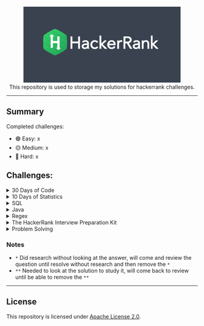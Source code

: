<p align="center">
    <a href="https://www.hackerrank.com/mauriciogeneroso">
        <img height=200 src="./images/HackerRank-logo.png">
    </a>
    <br>This repository is used to storage my solutions for hackerrank challenges. 
</p>

---
## Summary 

Completed challenges:

* 🟢 Easy: x
* 🟡 Medium: x
* 🔴 Hard: x

## Challenges:

<details><summary>30 Days of Code</summary>

- [30 Days of code website](https://www.hackerrank.com/domains/tutorials/30-days-of-code)

| Day | Challenge     | Solution (Java) | Difficult     | Completed |
| ------------- | ------------- |:-------------:| ------------- |:-------------:|
| 0 | [Day 0: Hello, World.](https://www.hackerrank.com/challenges/30-hello-world/problem) | [Solution](./solutions/src/main/java/com/generoso/hackerrank/thrirtydaysofcode/day0helloworld/Solution.java)| 🟢 Easy | ✅ |
| 1 | [Day 1: Data Types](https://www.hackerrank.com/challenges/30-data-types/problem) | [Solution](./solutions/src/main/java/com/generoso/hackerrank/thrirtydaysofcode/day1datatypes/Solution.java)| 🟢 Easy | ✅ |
| 2 | [Day 2: Operators](https://www.hackerrank.com/challenges/30-operators/problem) | [Solution](./solutions/src/main/java/com/generoso/hackerrank/thrirtydaysofcode/day2operators/Solution.java)| 🟢 Easy | ✅ |
| 3 | [Day 3: Intro to Conditional Statements](https://www.hackerrank.com/challenges/30-conditional-statements/problem) | [Solution](./solutions/src/main/java/com/generoso/hackerrank/thrirtydaysofcode/day3conditionalstatements/Solution.java)| 🟢 Easy | ✅ |
| 4 | [Day 4: Class vs. Instance](https://www.hackerrank.com/challenges/30-class-vs-instance/problem) | [Solution](./solutions/src/main/java/com/generoso/hackerrank/thrirtydaysofcode/day4classvsinstance/Person.java)| 🟢 Easy | ✅ |
| 5 | [Day 5: Loops](https://www.hackerrank.com/challenges/30-loops/problem) | [Solution](./solutions/src/main/java/com/generoso/hackerrank/thrirtydaysofcode/day5loop/Solution.java)| 🟢 Easy | ✅ |
| 6 | [Day 6: Let's Review](https://www.hackerrank.com/challenges/30-review-loop/problem) | [Solution](./solutions/src/main/java/com/generoso/hackerrank/thrirtydaysofcode/day6letsreview/Solution.java)| 🟢 Easy | ✅ |
| 7 | [Day 7: Arrays](https://www.hackerrank.com/challenges/30-arrays/problem) | [Solution](./solutions/src/main/java/com/generoso/hackerrank/thrirtydaysofcode/day7arrays/Solution.java)| 🟢 Easy | ✅ |
| 8 | [Day 8: Dictionaries and Maps](https://www.hackerrank.com/challenges/30-dictionaries-and-maps/problem) | [Solution](./solutions/src/main/java/com/generoso/hackerrank/thrirtydaysofcode/day8dictionariesandmaps/Solution.java)| 🟢 Easy | ✅ |
| 9 | [Day 9: Recursion 3](https://www.hackerrank.com/challenges/30-recursion/problem) | [Solution](./solutions/src/main/java/com/generoso/hackerrank/thrirtydaysofcode/day9recursion3/Solution.java)| 🟢 Easy | ✅ |
| 10 | [Day 10: Binary Numbers](https://www.hackerrank.com/challenges/30-binary-numbers/problem) | [Solution](./solutions/src/main/java/com/generoso/hackerrank/thrirtydaysofcode/day10binarynumbers/Solution.java)| 🟢 Easy | ✅ |
| 11 | [Day 11: 2D Arrays](https://www.hackerrank.com/challenges/30-2d-arrays/problem) | [Solution](./solutions/src/main/java/com/generoso/hackerrank/thrirtydaysofcode/day11arrays2d/Solution.java)| 🟢 Easy | ✅ |
| 12 | [Day 12: Inheritance](https://www.hackerrank.com/challenges/30-inheritance/problem) | [Solution](./solutions/src/main/java/com/generoso/hackerrank/thrirtydaysofcode/day12inheritance/Solution.java)| 🟢 Easy | ✅ |
| 13 | [Day 13: Abstract Classes](https://www.hackerrank.com/challenges/30-abstract-classes/problem) | [Solution](./solutions/src/main/java/com/generoso/hackerrank/thrirtydaysofcode/day13abstractclass/Solution.java)| 🟢 Easy | ✅ |
| 14 | [Day 14: Scope](https://www.hackerrank.com/challenges/30-scope/problem) | [Solution](./solutions/src/main/java/com/generoso/hackerrank/thrirtydaysofcode/day14scope/Solution.java)| 🟢 Easy | ✅ |
| 15 | [Day 15: Linked List](https://www.hackerrank.com/challenges/30-linked-list/problem) | [Solution](./solutions/src/main/java/com/generoso/hackerrank/thrirtydaysofcode/day15linkedlist/Solution.java)| 🟢 Easy | ✅ |
| 16 | [Day 16: Exceptions - String to Integer](https://www.hackerrank.com/challenges/30-exceptions-string-to-integer/problem) | [Solution](./solutions/src/main/java/com/generoso/hackerrank/thrirtydaysofcode/day16exceptions/Solution.java)| 🟢 Easy | ✅ |
| 17 | [Day 17: More Exceptions](https://www.hackerrank.com/challenges/30-more-exceptions/problem) | [Solution](./solutions/src/main/java/com/generoso/hackerrank/thrirtydaysofcode/day17moreexceptions/Solution.java)| 🟢 Easy | ✅ |
| 18 | [Day 18: Queues and Stacks](https://www.hackerrank.com/challenges/30-queues-stacks/problem) | [Solution](./solutions/src/main/java/com/generoso/hackerrank/thrirtydaysofcode/day18queueandstacks/Solution.java)| 🟢 Easy | ✅ |
| 19 | [Day 19: Interfaces](https://www.hackerrank.com/challenges/30-interfaces/problem) | [Solution](./solutions/src/main/java/com/generoso/hackerrank/thrirtydaysofcode/day19interfaces/Solution.java)| 🟢 Easy | ✅ |
| 20 | [Day 20: Sorting](https://www.hackerrank.com/challenges/30-sorting/problem) | [Solution](./solutions/src/main/java/com/generoso/hackerrank/thrirtydaysofcode/day20sorting/Solution.java)| 🟢 Easy | ✅ |
| 21 | [Day 21: Generics](https://www.hackerrank.com/challenges/30-generics/problem) | [Solution](./solutions/src/main/java/com/generoso/hackerrank/thrirtydaysofcode/day21generics/Generics.java)| 🟢 Easy | ✅ |
| 22 | [Day 22: Binary Search Trees](https://www.hackerrank.com/challenges/30-binary-search-trees/problem) | [Solution](./solutions/src/main/java/com/generoso/hackerrank/thrirtydaysofcode/day22binarysearchtrees/Solution.java)| 🟢 Easy | ✅ |
| 23 | [Day 23: BST Level-Order Traversal](https://www.hackerrank.com/challenges/30-binary-trees/problem) | [Solution](./solutions/src/main/java/com/generoso/hackerrank/thrirtydaysofcode/day23bstlevelorder/Solution.java)| 🟢 Easy | ✅ |
| 24 | [Day 24: More Linked Lists](https://www.hackerrank.com/challenges/30-linked-list-deletion/problem) | [Solution](./solutions/src/main/java/com/generoso/hackerrank/thrirtydaysofcode/day24morelinkedlists/Solution.java)| 🟢 Easy | ✅ |
| 25 | [Day 25: Running Time and Complexity](https://www.hackerrank.com/challenges/30-running-time-and-complexity/problem) | [Solution](./solutions/src/main/java/com/generoso/hackerrank/thrirtydaysofcode/day25timeandcomplexity/Solution.java)| 🟢 Easy | ✅ |
| 26 | [Day 26: Nested Logic](https://www.hackerrank.com/challenges/30-nested-logic/problem) | [Solution](./solutions/src/main/java/com/generoso/hackerrank/thrirtydaysofcode/day26nestedlogic/Solution.java) | 🟢 Easy | ✅ |
| 27 | [Day 27: Testing](https://www.hackerrank.com/challenges/30-testing/problem) | [Solution](./solutions/src/main/java/com/generoso/hackerrank/thrirtydaysofcode/day27testing/Solution.java) | 🟢 Easy | ✅ |
| 28 | [Day 28: RegEx, Patterns, and Intro to Databases](https://www.hackerrank.com/challenges/30-regex-patterns/problem) | [Solution](./solutions/src/main/java/com/generoso/hackerrank/thrirtydaysofcode/day28regex/Solution.java) | 🟡 Medium | ✅ | 
| 29 | [Day 29: Bitwise AND](https://www.hackerrank.com/challenges/30-bitwise-and/problem) | [Solution](./solutions/src/main/java/com/generoso/hackerrank/thrirtydaysofcode/day29bitwise/Solution.java) | 🟡 Medium | ✅ |

</details>

<details><summary>10 Days of Statistics</summary>

- [10 Days of Statistics website](https://www.hackerrank.com/domains/tutorials/10-days-of-statistics)

</details>

<details><summary>SQL</summary>

- [SQL website](https://www.hackerrank.com/domains/sql)

| Subdomains | Challenge     |                              Solution (MySQL)                               | Notes | Difficult    | SQL Skills |      Review      |
| ------------- | ------------- |:---------------------------------------------------------------------------:|-------|--------------| ------------ |:----------------:|
| Basic Select | [Revising the Select Query I](https://www.hackerrank.com/challenges/revising-the-select-query/problem) |    [Solution](solutions/sql/basic-select/1.revision-select-query-1.sql)     |       |  🟢 Easy     | Basic            |        ✅         |
| Basic Select | [Revising the Select Query II](https://www.hackerrank.com/challenges/revising-the-select-query-2/problem) |    [Solution](solutions/sql/basic-select/2.revision-select-query-2.sql)     |       | 🟢 Easy  | Basic        |        ✅         |
| Basic Select | [Select All](https://www.hackerrank.com/challenges/select-all-sql/problem) |           [Solution](solutions/sql/basic-select/3.select-all.sql)           |       | 🟢 Easy   | Basic        |        ✅         |
| Basic Select | [Select By ID](https://www.hackerrank.com/challenges/select-by-id/problem) |          [Solution](solutions/sql/basic-select/4.select-by-id.sql)          |       | 🟢 Easy   | Basic        |        ✅         |
| Basic Select | [Japanese Cities' Attributes](https://www.hackerrank.com/challenges/japanese-cities-attributes/problem) |   [Solution](solutions/sql/basic-select/5.japonese-cities-attributes.sql)   |       | 🟢 Easy   | Basic        |        ✅         |
| Basic Select | [Japanese Cities' Names](https://www.hackerrank.com/challenges/japanese-cities-name/problem) |     [Solution](solutions/sql/basic-select/6.japonese-cities-names.sql)      |       | 🟢 Easy   | Basic        |        ✅         |
| Basic Select | [Weather Observation Station 1](https://www.hackerrank.com/challenges/weather-observation-station-1/problem) |  [Solution](solutions/sql/basic-select/7.weather-observation-status-1.sql)  |       | 🟢 Easy   | Basic        |        ✅         |
| Basic Select | [Weather Observation Station 3](https://www.hackerrank.com/challenges/weather-observation-station-3/problem) |  [Solution](solutions/sql/basic-select/7.weather-observation-status-3.sql)  |       | 🟢 Easy   | Basic        |        ✅         |
| Basic Select | [Weather Observation Station 4](https://www.hackerrank.com/challenges/weather-observation-station-4/problem) |  [Solution](solutions/sql/basic-select/7.weather-observation-status-4.sql)  |       | 🟢 Easy   | Basic        |        ✅         |
| Basic Select | [Weather Observation Station 5](https://www.hackerrank.com/challenges/weather-observation-station-5/problem) |  [Solution](solutions/sql/basic-select/7.weather-observation-status-5.sql)  |       | 🟢 Easy   | Intermediate |        ✅         |
| Basic Select | [Weather Observation Station 6](https://www.hackerrank.com/challenges/weather-observation-station-6/problem) |  [Solution](solutions/sql/basic-select/7.weather-observation-status-6.sql)  |       | 🟢 Easy   | Basic        |        ✅         |
| Basic Select | [Weather Observation Station 7](https://www.hackerrank.com/challenges/weather-observation-station-7/problem) |  [Solution](solutions/sql/basic-select/7.weather-observation-status-7.sql)  |       | 🟢 Easy   | Basic        |        ✅         |
| Basic Select | [Weather Observation Station 8](https://www.hackerrank.com/challenges/weather-observation-station-8/problem) |  [Solution](solutions/sql/basic-select/7.weather-observation-status-8.sql)  |       | 🟢 Easy   | Basic        |        ✅         |
| Basic Select | [Weather Observation Station 9](https://www.hackerrank.com/challenges/weather-observation-station-9/problem) |  [Solution](solutions/sql/basic-select/7.weather-observation-status-9.sql)  |       | 🟢 Easy   | Basic        |        ✅         |
| Basic Select | [Weather Observation Station 10](https://www.hackerrank.com/challenges/weather-observation-station-10/problem) | [Solution](solutions/sql/basic-select/7.weather-observation-status-10.sql)  |       | 🟢 Easy   | Basic        |        ✅         |
| Basic Select | [Weather Observation Station 11](https://www.hackerrank.com/challenges/weather-observation-station-11/problem) | [Solution](solutions/sql/basic-select/7.weather-observation-status-11.sql)  |       | 🟢 Easy   | Basic        |        ✅         |
| Basic Select | [Weather Observation Station 12](https://www.hackerrank.com/challenges/weather-observation-station-12/problem) | [Solution](solutions/sql/basic-select/7.weather-observation-status-12.sql)  |       | 🟢 Easy   | Basic        |        ✅         |
| Basic Select | [Higher Than 75 Marks](https://www.hackerrank.com/challenges/more-than-75-marks/problem) |     [Solution](solutions/sql/basic-select/18.higher-than-75-marks.sql)      |       | 🟢 Easy   | Basic        |        ✅         |
| Basic Select | [Employee Names](https://www.hackerrank.com/challenges/name-of-employees/problem) |        [Solution](solutions/sql/basic-select/19.employee-names.sql)         |       | 🟢 Easy   | Basic        |        ✅         |
| Basic Select | [Employee Salaries](https://www.hackerrank.com/challenges/salary-of-employees/problem) |       [Solution](solutions/sql/basic-select/19.employee-salaries.sql)       |       | 🟢 Easy   | Basic        |        ✅         |
| Advanced Select | [Type of Triangle](https://www.hackerrank.com/challenges/what-type-of-triangle/problem) |      [Solution](solutions/sql/advanced-select/1.type-of-triangle.sql)       |       | 🟢 Easy   | Basic        |        ✅         |
| Advanced Select | [The PADS](https://www.hackerrank.com/challenges/the-pads/problem) |     [Solution](solutions/sql/advanced-select/2.the-pads.sql)                |       | 🟡 Medium | Basic        |
| Advanced Select | [Occupations](https://www.hackerrank.com/challenges/occupations/problem) |         [Solution](solutions/sql/advanced-select/3.occupations.sql)        |       | 🟡 Medium | Advanced     |
| Advanced Select | [Binary Tree Nodes](https://www.hackerrank.com/challenges/binary-search-tree-1/problem) |      [Solution](solutions/sql/advanced-select/4.binary-tree-nodes.sql)    |       | 🟡 Medium | Intermediate |
| Advanced Select | [New Companies](https://www.hackerrank.com/challenges/the-company/problem) |        [Solution](solutions/sql/advanced-select/5.new-companies.sql)        |       | 🟡 Medium | Intermediate |
| Aggregation | [Revising Aggregations - The Count Function](https://www.hackerrank.com/challenges/revising-aggregations-the-count-function/problem) |       [Solution](solutions/sql/aggregation/1.the-count-function.sql)       |       | 🟢 Easy   | Basic        |        ✅         |
| Aggregation | [Revising Aggregations - The Sum Function](https://www.hackerrank.com/challenges/revising-aggregations-sum/problem) |        [Solution](solutions/sql/aggregation/2.the-sum-function.sql)         |       | 🟢 Easy   | Basic        |        ✅         |
| Aggregation | [Revising Aggregations - Averages](https://www.hackerrank.com/challenges/revising-aggregations-the-average-function/problem) |            [Solution](solutions/sql/aggregation/3.averages.sql)             |       | 🟢 Easy   | Basic        |        ✅         |
| Aggregation | [Average Population](https://www.hackerrank.com/challenges/average-population/problem) |       [Solution](solutions/sql/aggregation/4.average-population.sql)        |       | 🟢 Easy   | Basic        |        ✅         |
| Aggregation | [Japan Population](https://www.hackerrank.com/challenges/japan-population/problem) |        [Solution](solutions/sql/aggregation/5.japan-population.sql)         |       | 🟢 Easy   | Basic        |        ✅         |
| Aggregation | [Population Density Difference](https://www.hackerrank.com/challenges/population-density-difference/problem) |  [Solution](solutions/sql/aggregation/6.population-density-difference.sql)  |       | 🟢 Easy   | Basic        |        ✅         |
| Aggregation | [The Blunder](https://www.hackerrank.com/challenges/the-blunder/problem) |           [Solution](solutions/sql/aggregation/7.the-blunder.sql)           |       | 🟢 Easy   | Basic        |        ✅         |
| Aggregation | [Top Earners](https://www.hackerrank.com/challenges/earnings-of-employees/problem) |           [Solution](solutions/sql/aggregation/8.top-earners.sql)           |       | 🟢 Easy   | Basic        |        ✅         |
| Aggregation | [Weather Observation Station 2](https://www.hackerrank.com/challenges/weather-observation-station-2/problem) |  [Solution](solutions/sql/aggregation/9.weather-observation-station-2.sql)  |       | 🟢 Easy   | Basic        |        ✅         |
| Aggregation | [Weather Observation Station 13](https://www.hackerrank.com/challenges/weather-observation-station-13/problem) | [Solution](solutions/sql/aggregation/10.weather-observation-station-13.sql) |       | 🟢 Easy   | Basic        |        ✅         |
| Aggregation | [Weather Observation Station 14](https://www.hackerrank.com/challenges/weather-observation-station-14/problem) | [Solution](solutions/sql/aggregation/11.weather-observation-station-14.sql) |       | 🟢 Easy   | Basic        |        ✅         |
| Aggregation | [Weather Observation Station 15](https://www.hackerrank.com/challenges/weather-observation-station-15/problem) | [Solution](solutions/sql/aggregation/12.weather-observation-station-15.sql) |       | 🟢 Easy   | Basic        |        ✅         |
| Aggregation | [Weather Observation Station 16](https://www.hackerrank.com/challenges/weather-observation-station-16/problem) | [Solution](solutions/sql/aggregation/13.weather-observation-station-16.sql) |       | 🟢 Easy   | Basic        |        ✅         |
| Aggregation | [Weather Observation Station 17](https://www.hackerrank.com/challenges/weather-observation-station-17/problem) | [Solution](solutions/sql/aggregation/14.weather-observation-station-17.sql) |       | 🟢 Easy   | Basic        |        ✅         |
| Aggregation | [Weather Observation Station 18](https://www.hackerrank.com/challenges/weather-observation-station-18/problem) | [Solution](solutions/sql/aggregation/15.weather-observation-station-18.sql) |       | 🟡 Medium | Basic        |
| Aggregation | [Weather Observation Station 19](https://www.hackerrank.com/challenges/weather-observation-station-19/problem) | [Solution](solutions/sql/aggregation/16.weather-observation-station-19.sql) |       | 🟡 Medium | Basic        |
| Aggregation | [Weather Observation Station 20](https://www.hackerrank.com/challenges/weather-observation-station-20/problem) |                                                                             |       | 🟡 Medium | Intermediate |
| Basic Join | [Asian Population](https://www.hackerrank.com/challenges/asian-population/problem) |         [Solution](solutions/sql/basic-join/1.asia-population.sql)          |       | 🟢 Easy   | Basic        |        ✅         |
| Basic Join | [African Cities](https://www.hackerrank.com/challenges/african-cities/problem) |          [Solution](solutions/sql/basic-join/2.africa-cities.sql)           |       | 🟢 Easy   | Basic        |        ✅         |
| Basic Join | [Average Population of Each Continent](https://www.hackerrank.com/challenges/average-population-of-each-continent/problem) |          [Solution](solutions/sql/basic-join/3.population-avg.sql)          |       | 🟢 Easy   | Basic        |        ✅         |
| Basic Join | [The Report](https://www.hackerrank.com/challenges/the-report/problem) |            [Solution](solutions/sql/basic-join/4.the-report.sql)            |       | 🟡 Medium | Intermediate |
| Basic Join | [Top Competitors](https://www.hackerrank.com/challenges/full-score/problem) |         [Solution](solutions/sql/basic-join/5.the-competitors.sql)          |       | 🟡 Medium | Intermediate |
| Basic Join | [Ollivander's Inventory](https://www.hackerrank.com/challenges/harry-potter-and-wands/problem) |                                                                             |       | 🟡 Medium | Intermediate |
| Basic Join | [Challenges](https://www.hackerrank.com/challenges/challenges/problem) |            [Solution](solutions/sql/basic-join/7.challenges.sql)            |       | 🟡 Medium | Intermediate |
| Basic Join | [Contest Leaderboard](https://www.hackerrank.com/challenges/contest-leaderboard/problem) |       [Solution](solutions/sql/basic-join/8.contest-leaderboard.sql)        |       | 🟡 Medium | Intermediate |
| Advanced Join | [SQL Project Planning](https://www.hackerrank.com/challenges/sql-projects/problem) |                                                                             |       | 🟡 Medium | Intermediate |
| Advanced Join | [Placements](https://www.hackerrank.com/challenges/placements/problem) |                                                                             |       | 🟡 Medium | Intermediate |
| Advanced Join | [Symmetric Pairs](https://www.hackerrank.com/challenges/symmetric-pairs/problem) |                                                                             |       | 🟡 Medium | Intermediate |
| Advanced Join | [Interviews](https://www.hackerrank.com/challenges/interviews/problem) |                                                                             |       | 🔴 Hard   | Intermediate |
| Advanced Join | [15 Days of Learning SQL](https://www.hackerrank.com/challenges/15-days-of-learning-sql/problem) |                                                                             |       | 🔴 Hard   | Advanced     |
| Alternative Queries | [Draw The Triangle 1](https://www.hackerrank.com/challenges/draw-the-triangle-1/problem) |   [Solution](solutions/sql/alternative-queries/1.draw-the-triangle-1.sql)   | *     | 🟢 Easy | Advanced     |        ✅         |
| Alternative Queries | [Draw The Triangle 2](https://www.hackerrank.com/challenges/draw-the-triangle-2/problem) |   [Solution](solutions/sql/alternative-queries/2.draw-the-triangle-2.sql)   |       | 🟢 Easy | Advanced     |        ✅         |
| Alternative Queries | [Print Prime Numbers](https://www.hackerrank.com/challenges/print-prime-numbers/problem) |                                                                             |       | 🟡 Medium | Advanced     |

</details>

<details><summary>Java</summary>

- [Java website](https://www.hackerrank.com/domains/java?badge_type=java)

| Subdomains | Challenge     |                                                  Solution                                                   | Notes | Difficult                   | Skills |      Review      |
| ------------- | ------------- |:-----------------------------------------------------------------------------------------------------------:|-----|-----------------------------| ------------- |:----------------:|
| Introduction | [Welcome to Java!](https://www.hackerrank.com/challenges/welcome-to-java/problem) |         [Solution](solutions/src/main/java/com/generoso/hackerrank/introduction/WelcomeToJava.java)         |     | 🟢 Easy                     | Java Basic                   |        ✅         |
| Introduction | [Java Stdin and Stdout I](https://www.hackerrank.com/challenges/java-stdin-and-stdout-1/problem) |       [Solution](solutions/src/main/java/com/generoso/hackerrank/java/introduction/StdInStdOut.java)        |     | 🟢 Easy                     | Java Basic                   |        ✅         |
| Introduction | [Java If-Else](https://www.hackerrank.com/challenges/java-if-else/problem) |          [Solution](solutions/src/main/java/com/generoso/hackerrank/java/introduction/IfElse.java)          |     | 🟢 Easy                     | Java Basic                   |        ✅         |
| Introduction | [Java Stdin and Stdout II](https://www.hackerrank.com/challenges/java-stdin-stdout/problem) |      [Solution](solutions/src/main/java/com/generoso/hackerrank/java/introduction/StdInStdOutII.java)       |     | 🟢 Easy                     | Java Basic                   |        ✅         |
| Introduction | [Java Output Formatting](https://www.hackerrank.com/challenges/java-output-formatting/problem) |     [Solution](solutions/src/main/java/com/generoso/hackerrank/java/introduction/OutputFormatting.java)     |     | 🟢 Easy                     | Java Basic                   |        ✅         |
| Introduction | [Java Loops I](https://www.hackerrank.com/challenges/java-loops-i/problem) |          [Solution](solutions/src/main/java/com/generoso/hackerrank/java/introduction/LoopsI.java)          |     | 🟢 Easy                     | Java Basic                   |        ✅         |
| Introduction | [Java Loops II](https://www.hackerrank.com/challenges/java-loops/problem) |         [Solution](solutions/src/main/java/com/generoso/hackerrank/java/introduction/LoopsII.java)          |     | 🟢 Easy                     | Java Basic                   |        ✅         |
| Introduction | [Java Datatypes](https://www.hackerrank.com/challenges/java-datatypes/problem) |        [Solution](solutions/src/main/java/com/generoso/hackerrank/java/introduction/Datatypes.java)         |     | 🟢 Easy                     | Java Basic                   |        ✅         |
| Introduction | [Java End-of-file](https://www.hackerrank.com/challenges/java-end-of-file/problem) |        [Solution](solutions/src/main/java/com/generoso/hackerrank/java/introduction/EndOfFile.java)         |     | 🟢 Easy                     | Java Basic                   |        ✅         |
| Introduction | [Java Static Initializer Block](https://www.hackerrank.com/challenges/java-static-initializer-block/problem) |  [Solution](solutions/src/main/java/com/generoso/hackerrank/java/introduction/StaticInitializerBlock.java)  |     | 🟢 Easy                     | Java Basic                   |        ✅         |
| Introduction | [Java Int to String](https://www.hackerrank.com/challenges/java-int-to-string/problem) |       [Solution](solutions/src/main/java/com/generoso/hackerrank/java/introduction/IntToString.java)        |     | 🟢 Easy                     | Java Basic                   |        ✅         |
| Introduction | [Java Date and Time](https://www.hackerrank.com/challenges/java-date-and-time/problem) |         [Solution](solutions/src/main/java/com/generoso/hackerrank/java/introduction/DateTime.java)         |     | 🟢 Easy                     | Java Basic                   |        ✅         |
| Introduction | [Java Currency Formatter](https://www.hackerrank.com/challenges/java-currency-formatter/problem) |    [Solution](solutions/src/main/java/com/generoso/hackerrank/java/introduction/CurrencyFormatter.java)     | *   | 🟢 Easy   | Java Basic                  |        ✅         |
| String | [Java Strings Introduction](https://www.hackerrank.com/challenges/java-strings-introduction/problem) |       [Solution](solutions/src/main/java/com/generoso/hackerrank/java/string/StringIntroduction.java)       |     | 🟢 Easy   | Java Basic                  |        ✅         |
| String | [Java Substring](https://www.hackerrank.com/challenges/java-substring/problem) |           [Solution](solutions/src/main/java/com/generoso/hackerrank/java/string/Substring.java)            |     | 🟢 Easy   | Java Basic                  |        ✅         |
| String | [Java Substring Comparisons](https://www.hackerrank.com/challenges/java-string-compare/problem) |      [Solution](solutions/src/main/java/com/generoso/hackerrank/java/string/SubstringComparisons.java)      |     | 🟢 Easy   | Java Basic                  |        ✅         |
| String | [Java String Reverse](https://www.hackerrank.com/challenges/java-string-reverse/problem) |         [Solution](solutions/src/main/java/com/generoso/hackerrank/java/string/StringReverse.java)          |     | 🟢 Easy   | Java Basic                  |        ✅         |
| String | [Java Anagrams](https://www.hackerrank.com/challenges/java-anagrams/problem) |            [Solution](solutions/src/main/java/com/generoso/hackerrank/java/string/Anagrams.java)            |     | 🟢 Easy   | Java Basic                  |        ✅         |
| String | [Java String Tokens](https://www.hackerrank.com/challenges/java-string-tokens/problem) |        [Solution](solutions/src/main/java/com/generoso/hackerrank/java/string/JavaStringTokens.java)        |     | 🟢 Easy   | Java Basic                  |        ✅         |
| String | [Pattern Syntax Checker](https://www.hackerrank.com/challenges/pattern-syntax-checker/problem) |      [Solution](solutions/src/main/java/com/generoso/hackerrank/java/string/PatternSyntaxChecker.java)      |     | 🟢 Easy   | Java Basic                  |        ✅         |
| String | [Java Regex](https://www.hackerrank.com/challenges/java-regex/problem) |                                                                                                             |     | 🟡 Medium | Java Intermediate           |
| String | [Java Regex 2 - Duplicate Words](https://www.hackerrank.com/challenges/duplicate-word/problem) |                                                                                                             |     | 🟡 Medium | Java Basic                  |
| String | [Valid Username Regular Expression](https://www.hackerrank.com/challenges/valid-username-checker/problem?isFullScreen=true) | [Solution](solutions/src/main/java/com/generoso/hackerrank/java/string/ValidUsernameRegularExpression.java) |     | 🟢 Easy   | Java Basic                  |        ✅         |
| String | [Tag Content Extractor](https://www.hackerrank.com/challenges/tag-content-extractor/problem) |                                                                                                             |     | 🟡 Medium | Java Basic                  |
| BigNumber | [Java Primality Test](https://www.hackerrank.com/challenges/java-primality-test/problem) |       [Solution](solutions/src/main/java/com/generoso/hackerrank/java/bignumbers/PrimalityTest.java)        |     | 🟢 Easy   | Java Basic                  |        ✅         |
| BigNumber | [Java BigInteger](https://www.hackerrank.com/challenges/java-biginteger/problem) |       [Solution](solutions/src/main/java/com/generoso/hackerrank/java/bignumbers/JavaBigInteger.java)       |     | 🟢 Easy   | Java Basic                  |        ✅         |
| BigNumber | [Java BigDecimal](https://www.hackerrank.com/challenges/java-bigdecimal/problem) |                                                                                                             |     | 🟡 Medium | Java Basic                  |
| Data Structure | [Java 1D Array](https://www.hackerrank.com/challenges/java-1d-array-introduction/problem) |         [Solution](solutions/src/main/java/com/generoso/hackerrank/java/datastructure/Array1D.java)         |     | 🟢 Easy   | Java Basic                  |        ✅         |
| Data Structure | [Java 2D Array](https://www.hackerrank.com/challenges/java-2d-array/problem) |         [Solution](solutions/src/main/java/com/generoso/hackerrank/java/datastructure/Array2D.java)         |     | 🟢 Easy   | Java Basic                  |        ✅         |
| Data Structure | [Java Subarray](https://www.hackerrank.com/challenges/java-negative-subarray/problem) |        [Solution](solutions/src/main/java/com/generoso/hackerrank/java/datastructure/SubArray.java)         |     | 🟢 Easy   | Java Basic                  |        ✅         |
| Data Structure | [Java Arraylist](https://www.hackerrank.com/challenges/java-arraylist/problem) |      [Solution](solutions/src/main/java/com/generoso/hackerrank/java/datastructure/JavaArrayList.java)      |     | 🟢 Easy   | Java Basic                  |        ✅         |
| Data Structure | [Java 1D Array (Part 2)](https://www.hackerrank.com/challenges/java-1d-array/problem) |                                                                                                             |     | 🟡 Medium | Java Basic                  |
| Data Structure | [Java List](https://www.hackerrank.com/challenges/java-list/problem) |        [Solution](solutions/src/main/java/com/generoso/hackerrank/java/datastructure/JavaList.java)         |     | 🟢 Easy   | Java Basic                  |        ✅         |
| Data Structure | [Java Map](https://www.hackerrank.com/challenges/phone-book/problem) |         [Solution](solutions/src/main/java/com/generoso/hackerrank/java/datastructure/JavaMap.java)         |     | 🟢 Easy   | Java Basic                  |        ✅         |
| Data Structure | [Java Stack](https://www.hackerrank.com/challenges/java-stack/problem) |        [Solution](solutions/src/main/java/com/generoso/hackerrank/java/datastructure/JavaStack.java)        |     | 🟢 Easy   | Java Basic                  |        ✅         |
| Data Structure | [Java Hashset](https://www.hackerrank.com/challenges/java-hashset/problem) |         [Solution](solutions/src/main/java/com/generoso/hackerrank/java/datastructure/JavaSet.java)         |     | 🟢 Easy   | Java Basic                  |        ✅         |
| Data Structure | [Java Generics](https://www.hackerrank.com/challenges/java-generics/problem) |        [Solution](solutions/src/main/java/com/generoso/hackerrank/java/datastructure/Generics.java)         |     | 🟢 Easy   | Java Basic                  |        ✅         |
| Data Structure | [Java Comparator](https://www.hackerrank.com/challenges/java-comparator/problem) |     [Solution](solutions/src/main/java/com/generoso/hackerrank/java/datastructure/JavaComparator.java)      |     | 🟢 Easy   | Java Basic                  |        ✅         |
| Data Structure | [Java Sort](https://www.hackerrank.com/challenges/java-sort/problem) |          [Solution](solutions/src/main/java/com/generoso/hackerrank/java/datastructure/Sort.java)           |     | 🟢 Easy   | Java Basic                  |        ✅         |
| Data Structure | [Java Dequeue](https://www.hackerrank.com/challenges/java-dequeue/problem) |                                                                                                             |     | 🟡 Medium | Problem Solving Intermediate |
| Data Structure | [Java BitSet](https://www.hackerrank.com/challenges/java-bitset/problem) |       [Solution](solutions/src/main/java/com/generoso/hackerrank/java/datastructure/JavaBitSet.java)        |     | 🟢 Easy   | Java Basic                  |        ✅         |
| Data Structure | [Java Priority Queue](https://www.hackerrank.com/challenges/java-priority-queue/problem) |                                                                                                             |     | 🟡 Medium | Java Intermediate           |
| OOP | [Java Inheritance I](https://www.hackerrank.com/challenges/java-inheritance-1/problem) |           [Solution](solutions/src/main/java/com/generoso/hackerrank/java/oop/InheritanceI.java)            |     | 🟢 Easy   | Java Basic                  |        ✅         |
| OOP | [Java Inheritance II](https://www.hackerrank.com/challenges/java-inheritance-2/problem) |           [Solution](solutions/src/main/java/com/generoso/hackerrank/java/oop/InheritanceII.java)           |     | 🟢 Easy   | Java Basic                  |        ✅         |
| OOP | [Java Abstract Class](https://www.hackerrank.com/challenges/java-abstract-class/problem) |           [Solution](solutions/src/main/java/com/generoso/hackerrank/java/oop/AbstractClass.java)           |     | 🟢 Easy   | Java Basic                  |        ✅         |
| OOP | [Java Interface](https://www.hackerrank.com/challenges/java-interface/problem) |             [Solution](solutions/src/main/java/com/generoso/hackerrank/java/oop/Interface.java)             |     | 🟢 Easy   | Java Basic                  |        ✅         |
| OOP | [Java Method Overriding](https://www.hackerrank.com/challenges/java-method-overriding/problem) |         [Solution](solutions/src/main/java/com/generoso/hackerrank/java/oop/MethodOverridingI.java)         |     | 🟢 Easy   | Java Basic                  |        ✅         |
| OOP | [Java Method Overriding 2 (Super Keyword)](https://www.hackerrank.com/challenges/java-method-overriding-2-super-keyword/problem) |        [Solution](solutions/src/main/java/com/generoso/hackerrank/java/oop/MethodOverridingII.java)         |     | 🟢 Easy   | Java Basic                  |        ✅         |
| OOP | [Java Instanceof keyword](https://www.hackerrank.com/challenges/java-instanceof-keyword/problem) |         [Solution](solutions/src/main/java/com/generoso/hackerrank/java/oop/InstanceOfKeyword.java)         |     | 🟢 Easy   | Java Basic                  |        ✅         |
| OOP | [Java Iterator](https://www.hackerrank.com/challenges/java-iterator/problem) |           [Solution](solutions/src/main/java/com/generoso/hackerrank/java/oop/JavaIterator.java)            |     | 🟢 Easy   | Java Basic                  |        ✅         |
| Exception Handling | [Java Exception Handling (Try-catch)](https://www.hackerrank.com/challenges/java-exception-handling-try-catch/problem) |          [Solution](solutions/src/main/java/com/generoso/hackerrank/java/exceptions/TryCatch.java)          |     | 🟢 Easy   | Java Basic                  |        ✅         |
| Exception Handling | [Java Exception Handling](https://www.hackerrank.com/challenges/java-exception-handling/problem) |     [Solution](solutions/src/main/java/com/generoso/hackerrank/java/exceptions/ExceptionsHandling.java)     |     | 🟢 Easy   | Java Basic                  |        ✅         |
| Advanced | [Java Varargs - Simple Addition](https://www.hackerrank.com/challenges/simple-addition-varargs/problem) |           [Solution](solutions/src/main/java/com/generoso/hackerrank/java/advanced/Varargs.java)            |     | 🟢 Easy   | Java Basic                  |        ✅         |
| Advanced | [Java Reflection - Attributes](https://www.hackerrank.com/challenges/java-reflection-attributes/problem) |     [Solution](solutions/src/main/java/com/generoso/hackerrank/java/advanced/ReflectionAttributes.java)     |     | 🟢 Easy   | Java Basic                  |        ✅         |
| Advanced | [Can You Access?](https://www.hackerrank.com/challenges/can-you-access/problem) |                                                                                                             |     | 🟡 Medium | -                           |
| Advanced | [Prime Checker](https://www.hackerrank.com/challenges/prime-checker/problem) |                                                                                                             |     | 🟡 Medium | Java Basic                  |
| Advanced | [Java Factory Pattern](https://www.hackerrank.com/challenges/java-factory/problem) |        [Solution](solutions/src/main/java/com/generoso/hackerrank/java/advanced/FactoryPattern.java)        |     | 🟢 Easy   | Java Basic                  |        ✅         |
| Advanced | [Java Singleton Pattern](https://www.hackerrank.com/challenges/java-singleton/problem) |       [Solution](solutions/src/main/java/com/generoso/hackerrank/java/advanced/SingletonPattern.java)       |     | 🟢 Easy   | Java Basic                  |        ✅         |
| Advanced | [Java Visitor Pattern](https://www.hackerrank.com/challenges/java-vistor-pattern/problem) |                                                                                                             |     | 🟡 Medium | -                           |
| Advanced | [Java Annotations](https://www.hackerrank.com/challenges/java-annotations/problem) |         [Solution](solutions/src/main/java/com/generoso/hackerrank/java/advanced/Annotations.java)          |     | 🟡 Medium | -                           |
| Advanced | [Covariant Return Types](https://www.hackerrank.com/challenges/java-covariance/problem) |          [Solution](solutions/src/main/java/com/generoso/hackerrank/java/advanced/Covariance.java)          |     | 🟢 Easy   | -                           |        ✅         |
| Advanced | [Java Lambda Expressions](https://www.hackerrank.com/challenges/java-lambda-expressions/problem) |                                                                                                             |     | 🟡 Medium | -                           |
| Advanced | [Java MD5](https://www.hackerrank.com/challenges/java-md5/problem) |             [Solution](solutions/src/main/java/com/generoso/hackerrank/java/advanced/MD5.java)              |     | 🟡 Medium | -                           |
| Advanced | [Java SHA-256](https://www.hackerrank.com/challenges/sha-256/problem) |            [Solution](solutions/src/main/java/com/generoso/hackerrank/java/advanced/SHA256.java)            |     | 🟡 Medium | -                           |


</details>

<details><summary>Regex</summary>

- [Regex website](https://www.hackerrank.com/domains/regex)
- [Notes](solutions/src/main/java/com/generoso/hackerrank/regex/README.md)

| Subdomains | Challenge     |                                                          Solution                                                          | Notes | Difficult         | Review |
| ------------- | ------------- |:--------------------------------------------------------------------------------------------------------------------------:|-------|-------------------|:------:|
| Introduction | [Matching Specific String](https://www.hackerrank.com/challenges/matching-specific-string) |         [Solution](solutions/src/main/java/com/generoso/hackerrank/regex/introduction/MatchingSpecificString.java)         |       | 🟢 Easy          |   ✅    |
| Introduction | [Matching Anything But a Newline](https://www.hackerrank.com/challenges/matching-anything-but-new-line/problem) |      [Solution](solutions/src/main/java/com/generoso/hackerrank/regex/introduction/MatchingAnythingButANewline.java)       |       | 🟢 Easy   |   ✅    |
| Introduction | [Matching Digits & Non-Digit Characters](https://www.hackerrank.com/challenges/matching-digits-non-digit-character/problem) |  [Solution](solutions/src/main/java/com/generoso/hackerrank/regex/introduction/MatchingDigitsAndNonDigitCharacters.java)   |       | 🟢 Easy   |   ✅    |
| Introduction | [Matching Whitespace & Non-Whitespace Character](https://www.hackerrank.com/challenges/matching-whitespace-non-whitespace-character/problem) |  [Solution](solutions/src/main/java/com/generoso/hackerrank/regex/introduction/MatchingDigitsAndNonDigitCharacters.java)   |       | 🟢 Easy   |   ✅    |
| Introduction | [Matching Word & Non-Word Character](https://www.hackerrank.com/challenges/matching-word-non-word/problem) |    [Solution](solutions/src/main/java/com/generoso/hackerrank/regex/introduction/MatchingWordAndNonWordCharacter.java)     |       | 🟢 Easy   |   ✅    |
| Introduction | [Matching Start & End](https://www.hackerrank.com/challenges/matching-start-end/problem) |          [Solution](solutions/src/main/java/com/generoso/hackerrank/regex/introduction/MatchingStartAndEnd.java)           |       | 🟢 Easy   |   ✅    |
| Character Class | [Matching Specific Characters](https://www.hackerrank.com/challenges/matching-specific-characters/problem) |      [Solution](solutions/src/main/java/com/generoso/hackerrank/regex/characterclass/MatchingSpecificCharacters.java)      |       | 🟢 Easy   |   ✅    |
| Character Class | [Excluding Specific Characters](https://www.hackerrank.com/challenges/excluding-specific-characters/problem) |     [Solution](solutions/src/main/java/com/generoso/hackerrank/regex/characterclass/ExcludingSpecificCharacters.java)      |       | 🟢 Easy   |   ✅    |
| Character Class | [Matching Character Ranges](https://www.hackerrank.com/challenges/matching-range-of-characters/problem) |       [Solution](solutions/src/main/java/com/generoso/hackerrank/regex/characterclass/MatchingCharacterRanges.java)        |       | 🟢 Easy   |   ✅    |
| Repetition | [Matching {x} Repetitions](https://www.hackerrank.com/challenges/matching-x-repetitions/problem) |           [Solution](solutions/src/main/java/com/generoso/hackerrank/regex/repetition/MatchingXRepetitions.java)           |       | 🟢 Easy   |   ✅    |
| Repetition | [Matching {x, y} Repetitions](https://www.hackerrank.com/challenges/matching-x-y-repetitions/problem) |          [Solution](solutions/src/main/java/com/generoso/hackerrank/regex/repetition/MatchingXYRepetitions.java)           |       | 🟢 Easy   |   ✅    |
| Repetition | [Matching Zero Or More Repetitions](https://www.hackerrank.com/challenges/matching-zero-or-more-repetitions/problem) |      [Solution](solutions/src/main/java/com/generoso/hackerrank/regex/repetition/MatchingZeroOrMoreRepetitions.java)       |       | 🟢 Easy   |   ✅    |
| Repetition | [Matching One Or More Repetitions](https://www.hackerrank.com/challenges/matching-one-or-more-repititions/problem) |       [Solution](solutions/src/main/java/com/generoso/hackerrank/regex/repetition/MatchingOneOrMoreRepetitions.java)       |       | 🟢 Easy   |   ✅    |
| Repetition | [Matching Ending Items](https://www.hackerrank.com/challenges/matching-ending-items/problem) |           [Solution](solutions/src/main/java/com/generoso/hackerrank/regex/repetition/MatchingEndingItems.java)            |       | 🟢 Easy   |   ✅    |
| Grouping and Capturing | [Matching Word Boundaries](https://www.hackerrank.com/challenges/matching-word-boundaries/problem) |     [Solution](solutions/src/main/java/com/generoso/hackerrank/regex/groupingandcapturing/MatchingWordBoundaries.java)     |       | 🟢 Easy   |   ✅    |
| Grouping and Capturing | [Capturing & Non-Capturing Groups](https://www.hackerrank.com/challenges/capturing-non-capturing-groups/problem) | [Solution](solutions/src/main/java/com/generoso/hackerrank/regex/groupingandcapturing/CapturingAndNonCapturingGroups.java) |       | 🟢 Easy   |   ✅    |
| Grouping and Capturing | [Alternative Matching](https://www.hackerrank.com/challenges/alternative-matching/problem) |      [Solution](solutions/src/main/java/com/generoso/hackerrank/regex/groupingandcapturing/AlternativeMatching.java)       |       | 🟢 Easy   |   ✅    |
| Backreferences | [Matching Same Text Again & Again](https://www.hackerrank.com/challenges/matching-same-text-again-again/problem) |    [Solution](solutions/src/main/java/com/generoso/hackerrank/regex/backreferences/MatchingSameTextAgainAndAgain.java)     |       | 🟢 Easy   |   ✅    |
| Backreferences | [Backreferences To Failed Groups](https://www.hackerrank.com/challenges/backreferences-to-failed-groups/problem) |     [Solution](solutions/src/main/java/com/generoso/hackerrank/regex/backreferences/BackReferencesToFailedGroups.java)     | *     | 🟢 Easy   |   ✅    |
| Backreferences | [Branch Reset Groups](https://www.hackerrank.com/challenges/branch-reset-groups/problem) |          [Solution](solutions/src/main/java/com/generoso/hackerrank/regex/backreferences/BranchResetGroups.java)           |       | 🟢 Easy   |   ✅    |
| Backreferences | [Forward References](https://www.hackerrank.com/challenges/forward-references/problem) |          [Solution](solutions/src/main/java/com/generoso/hackerrank/regex/backreferences/ForwardReferences.java)           | *     | 🟢 Easy   |   ✅    |
| Assertions | [Positive Lookahead](https://www.hackerrank.com/challenges/positive-lookahead/problem) |            [Solution](solutions/src/main/java/com/generoso/hackerrank/regex/assertions/PositiveLookahead.java)             |       | 🟢 Easy   |   ✅    |
| Assertions | [Negative Lookahead](https://www.hackerrank.com/challenges/negative-lookahead/problem) |            [Solution](solutions/src/main/java/com/generoso/hackerrank/regex/assertions/NegativeLookahead.java)             | *     | 🟢 Easy   |   ✅    |
| Assertions | [Positive Lookbehind](https://www.hackerrank.com/challenges/positive-lookbehind/problem) |            [Solution](solutions/src/main/java/com/generoso/hackerrank/regex/assertions/PositiveLookbehind.java)            |       | 🟢 Easy   |   ✅    |
| Assertions | [Negative Lookbehind](https://www.hackerrank.com/challenges/negative-lookbehind/problem) |            [Solution](solutions/src/main/java/com/generoso/hackerrank/regex/assertions/NegativeLookbehind.java)            |       | 🟢 Easy   |   ✅    |
| Applications | [Detect HTML links](https://www.hackerrank.com/challenges/detect-html-links/problem) |                                                                                                                            |       | 🟡 Medium |
| Applications | [Detect HTML Tags](https://www.hackerrank.com/challenges/detect-html-tags/problem) |               [Solution](solutions/src/main/java/com/generoso/hackerrank/regex/applications/DetectHtmlTags.java)                | **    | 🟢 Easy   |   ✅    |
| Applications | [Find A Sub-Word](https://www.hackerrank.com/challenges/find-substring/problem) |              [Solution](solutions/src/main/java/com/generoso/hackerrank/regex/applications/FindASubWord.java)              |       | 🟢 Easy   |   ✅    |
| Applications | [Alien Username](https://www.hackerrank.com/challenges/alien-username/problem) |              [Solution](solutions/src/main/java/com/generoso/hackerrank/regex/applications/AlienUsername.java)              |       | 🟢 Easy   |   ✅    |
| Applications | [IP Address Validation](https://www.hackerrank.com/challenges/ip-address-validation/problem) |          [Solution](solutions/src/main/java/com/generoso/hackerrank/regex/applications/IPAddressValidation.java)           | **    | 🟢 Easy   |   ✅    |
| Applications | [Find a Word](https://www.hackerrank.com/challenges/find-a-word/problem) |               [Solution](solutions/src/main/java/com/generoso/hackerrank/regex/applications/FindAWord.java)                |       | 🟡 Medium |   ✅    |
| Applications | [Detect the Email Addresses](https://www.hackerrank.com/challenges/detect-the-email-addresses/problem) |                                                                                                                            |       | 🟡 Medium |
| Applications | [Detect the Domain Name](https://www.hackerrank.com/challenges/detect-the-domain-name/problem) |                                                                                                                            |       | 🟡 Medium |
| Applications | [Building a Smart IDE: Identifying comments](https://www.hackerrank.com/challenges/ide-identifying-comments/problem) |                                                                                                                            |       | 🟡 Medium |
| Applications | [Detecting Valid Latitude and Longitude Pairs](https://www.hackerrank.com/challenges/detecting-valid-latitude-and-longitude/problem) |               [Solution](solutions/src/main/java/com/generoso/hackerrank/regex/applications/DetectingValidLatitudeAndLongitudePairs.java)                | **    | 🟢 Easy   |   ✅    |
| Applications | [HackerRank Tweets](https://www.hackerrank.com/challenges/hackerrank-tweets/problem) |               [Solution](solutions/src/main/java/com/generoso/hackerrank/regex/applications/HackerRankTweets.java)                |       | 🟢 Easy   |   ✅    |
| Applications | [Build a Stack Exchange Scraper](https://www.hackerrank.com/challenges/stack-exchange-scraper/problem) |                                                                                                                            |       | 🟢 Easy   |
| Applications | [Utopian Identification Number](https://www.hackerrank.com/challenges/utopian-identification-number/problem) |               [Solution](solutions/src/main/java/com/generoso/hackerrank/regex/applications/UtopianIdentificationNumber.java)                |       | 🟢 Easy   |   ✅    |
| Applications | [Valid PAN format](https://www.hackerrank.com/challenges/valid-pan-format/problem) |               [Solution](solutions/src/main/java/com/generoso/hackerrank/regex/applications/ValidPanFormat.java)                |       | 🟢 Easy   |   ✅    |
| Applications | [Find HackerRank](https://www.hackerrank.com/challenges/find-hackerrank/problem) |             [Solution](solutions/src/main/java/com/generoso/hackerrank/regex/applications/FindHackerRank.java)             |       | 🟢 Easy   |   ✅    |
| Applications | [Saying Hi](https://www.hackerrank.com/challenges/saying-hi/problem) |                [Solution](solutions/src/main/java/com/generoso/hackerrank/regex/applications/SayingHi.java)                |       | 🟢 Easy   |   ✅    |
| Applications | [HackerRank Language](https://www.hackerrank.com/challenges/hackerrank-language/problem) |               [Solution](solutions/src/main/java/com/generoso/hackerrank/regex/applications/HackerRankLanguage.java)                |       | 🟢 Easy   |   ✅    |
| Applications | [Building a Smart IDE: Programming Language Detection](https://www.hackerrank.com/challenges/programming-language-detection/problem) |                                                                                                                            |       | 🟡 Medium |
| Applications | [Split the Phone Numbers](https://www.hackerrank.com/challenges/split-number/problem) |               [Solution](solutions/src/main/java/com/generoso/hackerrank/regex/applications/SplitThePhoneNumbers.java)                |       | 🟢 Easy |   ✅    |
| Applications | [Detect HTML Attributes](https://www.hackerrank.com/challenges/html-attributes/problem) |               [Solution](solutions/src/main/java/com/generoso/hackerrank/regex/applications/DetectHTMLAttributes.java)                |       | 🟢 Easy |   ✅    |
| Applications | [The British and American Style of Spelling](https://www.hackerrank.com/challenges/uk-and-us/problem) |               [Solution](solutions/src/main/java/com/generoso/hackerrank/regex/applications/TheBritishAndAmericanStyleOfSpelling.java)                |       | 🟢 Easy |   ✅    |
| Applications | [UK and US: Part 2](https://www.hackerrank.com/challenges/uk-and-us-2/problem) |               [Solution](solutions/src/main/java/com/generoso/hackerrank/regex/applications/UKAndUSPart2.java)                |       | 🟢 Easy |   ✅    |

</details>

<details><summary>The HackerRank Interview Preparation Kit</summary>

- [The HackerRank Interview Preparation Kit website](https://www.hackerrank.com/interview/interview-preparation-kit/warmup/challenges)

| Subdomains | Challenge     |                                                      Solution                                                      | Difficult |
| ------------- | ------------- |:------------------------------------------------------------------------------------------------------------------:| ------------- |
| Warm-up Challenges | [Sales by Match](https://www.hackerrank.com/challenges/sock-merchant/problem?h_l=interview&playlist_slugs%5B%5D=interview-preparation-kit&playlist_slugs%5B%5D=warmup) | [Solution](./interview-preparation-kit/src/main/java/com/hackerrank/warmup/SalesByMatch.java) | Easy |
| Warm-up Challenges | [Couting Vallyes](https://www.hackerrank.com/challenges/counting-valleys/problem?h_l=interview&playlist_slugs%5B%5D=interview-preparation-kit&playlist_slugs%5B%5D=warmup) | [Solution](./interview-preparation-kit/src/main/java/com/hackerrank/warmup/CountingValleys.java) | Easy |
| Warm-up Challenges | [Jumping on the Clouds](https://www.hackerrank.com/challenges/jumping-on-the-clouds/problem?h_l=interview&playlist_slugs%5B%5D=interview-preparation-kit&playlist_slugs%5B%5D=warmup) | [Solution](./interview-preparation-kit/src/main/java/com/hackerrank/warmup/JumpingOnTheClouds.java) | Easy |
| Warm-up Challenges | [Repeated String](https://www.hackerrank.com/challenges/repeated-string/problem?h_l=interview&playlist_slugs%5B%5D=interview-preparation-kit&playlist_slugs%5B%5D=warmup) | [Solution](./interview-preparation-kit/src/main/java/com/hackerrank/warmup/RepeatedString.java) | Easy |
| Arrays | [2D Array - DS](https://www.hackerrank.com/challenges/2d-array/problem?h_l=interview&playlist_slugs%5B%5D%5B%5D=interview-preparation-kit&playlist_slugs%5B%5D%5B%5D=arrays) | [Solution](./interview-preparation-kit/src/main/java/com/hackerrank/array/Array2D.java) | Easy |
| Arrays | [Arrays: Left Rotation](https://www.hackerrank.com/challenges/ctci-array-left-rotation/problem?h_l=interview&playlist_slugs%5B%5D%5B%5D=interview-preparation-kit&playlist_slugs%5B%5D%5B%5D=arrays) | [Solution](./interview-preparation-kit/src/main/java/com/hackerrank/array/LeftRotation.java) | Easy |
| Arrays | [New Year Chaos](https://www.hackerrank.com/challenges/new-year-chaos/problem?h_l=interview&playlist_slugs%5B%5D%5B%5D=interview-preparation-kit&playlist_slugs%5B%5D%5B%5D=arrays) | | Medium |
| Arrays | [Minimum Swaps 2](https://www.hackerrank.com/challenges/minimum-swaps-2/problem?h_l=interview&playlist_slugs%5B%5D%5B%5D=interview-preparation-kit&playlist_slugs%5B%5D%5B%5D=arrays) | [Solution](./interview-preparation-kit/src/main/java/com/hackerrank/array/MinimumSwaps2.java) | Medium |
| Arrays | [Array Manipulation](https://www.hackerrank.com/challenges/crush/problem?h_l=interview&playlist_slugs%5B%5D%5B%5D=interview-preparation-kit&playlist_slugs%5B%5D%5B%5D=arrays) | | Hard |
| Dictionaries and Hashmaps | [Hash Tables: Ransom Note](https://www.hackerrank.com/challenges/ctci-ransom-note/problem?h_l=interview&playlist_slugs%5B%5D%5B%5D=interview-preparation-kit&playlist_slugs%5B%5D%5B%5D=dictionaries-hashmaps) | | Easy |
| Dictionaries and Hashmaps | [Two Strings](https://www.hackerrank.com/challenges/two-strings/problem?h_l=interview&playlist_slugs%5B%5D%5B%5D=interview-preparation-kit&playlist_slugs%5B%5D%5B%5D=dictionaries-hashmaps) | | Easy |
| Dictionaries and Hashmaps | [Sherlock and Anagrams](https://www.hackerrank.com/challenges/sherlock-and-anagrams/problem?h_l=interview&playlist_slugs%5B%5D%5B%5D=interview-preparation-kit&playlist_slugs%5B%5D%5B%5D=dictionaries-hashmaps) | | Medium |
| Dictionaries and Hashmaps | [Count Triplets](https://www.hackerrank.com/challenges/count-triplets-1/problem?h_l=interview&playlist_slugs%5B%5D%5B%5D=interview-preparation-kit&playlist_slugs%5B%5D%5B%5D=dictionaries-hashmaps) | | Medium |
| Dictionaries and Hashmaps | [Frequency Queries](https://www.hackerrank.com/challenges/frequency-queries/problem?h_l=interview&playlist_slugs%5B%5D%5B%5D=interview-preparation-kit&playlist_slugs%5B%5D%5B%5D=dictionaries-hashmaps) | | Medium |
| Sorting | [Sorting: Bubble Sort](https://www.hackerrank.com/challenges/ctci-bubble-sort/problem?h_l=interview&playlist_slugs%5B%5D%5B%5D=interview-preparation-kit&playlist_slugs%5B%5D%5B%5D=sorting) | | Easy |
| Sorting | [Mark and Toys](https://www.hackerrank.com/challenges/mark-and-toys/problem?h_l=interview&playlist_slugs%5B%5D%5B%5D=interview-preparation-kit&playlist_slugs%5B%5D%5B%5D=sorting) | | Easy |
| Sorting | [Sorting: Comparator](https://www.hackerrank.com/challenges/ctci-comparator-sorting/problem?h_l=interview&playlist_slugs%5B%5D%5B%5D=interview-preparation-kit&playlist_slugs%5B%5D%5B%5D=sorting) | | Medium |
| Sorting | [Fraudulent Activity Notifications](https://www.hackerrank.com/challenges/fraudulent-activity-notifications/problem?h_l=interview&playlist_slugs%5B%5D%5B%5D=interview-preparation-kit&playlist_slugs%5B%5D%5B%5D=sorting) | | Medium |
| Sorting | [Merge Sort: Counting Inversions](https://www.hackerrank.com/challenges/ctci-merge-sort/problem?h_l=interview&playlist_slugs%5B%5D%5B%5D=interview-preparation-kit&playlist_slugs%5B%5D%5B%5D=sorting) | | Hard |
| String Manipulation | [Strings: Making Anagrams](https://www.hackerrank.com/challenges/ctci-making-anagrams/problem?h_l=interview&playlist_slugs%5B%5D%5B%5D=interview-preparation-kit&playlist_slugs%5B%5D%5B%5D=strings) | [Solution](./interview-preparation-kit/src/main/java/com/hackerrank/stringmanipulation/MakingAnagrams.java) | Easy |
| String Manipulation | [Alternating Characters](https://www.hackerrank.com/challenges/alternating-characters/problem?h_l=interview&playlist_slugs%5B%5D%5B%5D=interview-preparation-kit&playlist_slugs%5B%5D%5B%5D=strings) | [Solution](./interview-preparation-kit/src/main/java/com/hackerrank/stringmanipulation/AlternatingCharacters.java) | Easy |
| String Manipulation | [Sherlock and the Valid String](https://www.hackerrank.com/challenges/sherlock-and-valid-string/problem?h_l=interview&playlist_slugs%5B%5D%5B%5D=interview-preparation-kit&playlist_slugs%5B%5D%5B%5D=strings) | | Medium |
| String Manipulation | [Special String Again](https://www.hackerrank.com/challenges/special-palindrome-again/problem?h_l=interview&playlist_slugs%5B%5D%5B%5D=interview-preparation-kit&playlist_slugs%5B%5D%5B%5D=strings) | | Medium |
| String Manipulation | [Common Child](https://www.hackerrank.com/challenges/common-child/problem?h_l=interview&playlist_slugs%5B%5D%5B%5D=interview-preparation-kit&playlist_slugs%5B%5D%5B%5D=strings) | | Medium |
| Greddy Algorithm | [Minimum Absolute Difference in an Array](https://www.hackerrank.com/challenges/minimum-absolute-difference-in-an-array/problem?h_l=interview&playlist_slugs%5B%5D%5B%5D=interview-preparation-kit&playlist_slugs%5B%5D%5B%5D=greedy-algorithms) | | Easy |
| Greddy Algorithm | [Luck Balance](https://www.hackerrank.com/challenges/luck-balance/problem?h_l=interview&playlist_slugs%5B%5D%5B%5D=interview-preparation-kit&playlist_slugs%5B%5D%5B%5D=greedy-algorithms) | | Easy |
| Greddy Algorithm | [Greedy Florist](https://www.hackerrank.com/challenges/greedy-florist/problem?h_l=interview&playlist_slugs%5B%5D%5B%5D=interview-preparation-kit&playlist_slugs%5B%5D%5B%5D=greedy-algorithms) | | Medium |
| Greddy Algorithm | [Max Min](https://www.hackerrank.com/challenges/angry-children/problem?h_l=interview&playlist_slugs%5B%5D%5B%5D=interview-preparation-kit&playlist_slugs%5B%5D%5B%5D=greedy-algorithms) | | Medium |
| Greddy Algorithm | [Reverse Shuffle Merge](https://www.hackerrank.com/challenges/reverse-shuffle-merge/problem?h_l=interview&playlist_slugs%5B%5D%5B%5D=interview-preparation-kit&playlist_slugs%5B%5D%5B%5D=greedy-algorithms) | | Medium |


</details>

<details><summary>Problem Solving</summary>

- [Problem Solving website](https://www.hackerrank.com/domains/algorithms)

| Subdomains | Challenge     | Solution | Difficult | Skills |
| ------------- | ------------- |:-------------:| ------------- | ------------- |
| Warmup | [Solve Me First](https://www.hackerrank.com/challenges/solve-me-first/problem) | [Solution](./problem-solving/src/main/java/com/hackerrank/ps/algorithms/warmup/SolveMeFirst.java) | Easy | Problem Solving (Basic) |
| Warmup | [Simple Array Sum](https://www.hackerrank.com/challenges/simple-array-sum/problem) | [Solution](./problem-solving/src/main/java/com/hackerrank/ps/algorithms/warmup/SimpleArraySum.java) | Easy | Problem Solving (Basic) |
| Warmup | [Compare the Triplets](https://www.hackerrank.com/challenges/compare-the-triplets/problem) | [Solution](./problem-solving/src/main/java/com/hackerrank/ps/algorithms/warmup/CompareTheTriplets.java) | Easy | Problem Solving (Basic) |
| Warmup | [A Very Big Sum](https://www.hackerrank.com/challenges/a-very-big-sum/problem) | [Solution](./problem-solving/src/main/java/com/hackerrank/ps/algorithms/warmup/AVeryBigArray.java) | Easy | Problem Solving (Basic) |
| Warmup | [Diagonal Difference](https://www.hackerrank.com/challenges/diagonal-difference/problem) | [Solution](./problem-solving/src/main/java/com/hackerrank/ps/algorithms/warmup/DiagonalDifference.java) | Easy | Problem Solving (Basic) |
| Warmup | [Plus Minus](https://www.hackerrank.com/challenges/plus-minus/problem) | [Solution](./problem-solving/src/main/java/com/hackerrank/ps/algorithms/warmup/PlusMinus.java) | Easy | Problem Solving (Basic) |
| Warmup | [Staircase](https://www.hackerrank.com/challenges/staircase/problem) | [Solution](./problem-solving/src/main/java/com/hackerrank/ps/algorithms/warmup/Staircase.java) | Easy | Problem Solving (Basic) |
| Warmup | [Mini-Max Sum](https://www.hackerrank.com/challenges/mini-max-sum/problem) | [Solution](./problem-solving/src/main/java/com/hackerrank/ps/algorithms/warmup/MiniMaxSum.java) | Easy | Problem Solving (Basic) |
| Warmup | [Birthday Cake Candles](https://www.hackerrank.com/challenges/birthday-cake-candles/problem) | [Solution](./problem-solving/src/main/java/com/hackerrank/ps/algorithms/warmup/BirthdayCakeCandles.java) | Easy | Problem Solving (Basic) |
| Warmup | [Time Conversion](https://www.hackerrank.com/challenges/time-conversion/problem) | [Solution](./problem-solving/src/main/java/com/hackerrank/ps/algorithms/warmup/TimeConversion.java) | Easy | Problem Solving (Basic) |
| Implementation | [Sales by Match](https://www.hackerrank.com/challenges/sock-merchant/problem) | Same from Interview prep. kit | Easy | Problem Solving (Basic) |
| Implementation | [Counting Valleys](https://www.hackerrank.com/challenges/counting-valleys/problem) | Same from Interview prep. kit | Easy | Problem Solving (Basic) |
| Implementation | [Repeated String](https://www.hackerrank.com/challenges/repeated-string/problem) | Same from Interview prep. kit | Easy | Problem Solving (Basic) |
| Implementation | [Jumping on the Clouds](https://www.hackerrank.com/challenges/jumping-on-the-clouds/problem) | Same from Interview prep. kit | Easy | Problem Solving (Basic) |
| Implementation | -- | -- | -- | -- |


</details>

### Notes

- `*` Did research without looking at the answer, will come and review the question until resolve without research and then remove the `*`
- `**` Needed to look at the solution to study it, will come back to review until be able to remove the `**`

---

## License

This repository is licensed under [Apache License 2.0](LICENSE).
